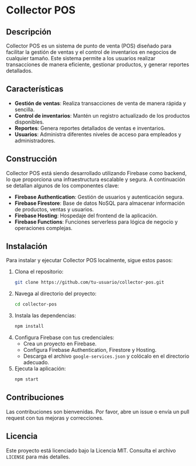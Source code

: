# Collector POS

## Descripción

Collector POS es un sistema de punto de venta (POS) diseñado para facilitar la gestión de ventas y el control de inventarios en negocios de cualquier tamaño. Este sistema permite a los usuarios realizar transacciones de manera eficiente, gestionar productos, y generar reportes detallados.

## Características

- **Gestión de ventas**: Realiza transacciones de venta de manera rápida y sencilla.
- **Control de inventarios**: Mantén un registro actualizado de los productos disponibles.
- **Reportes**: Genera reportes detallados de ventas e inventarios.
- **Usuarios**: Administra diferentes niveles de acceso para empleados y administradores.

## Construcción

Collector POS está siendo desarrollado utilizando Firebase como backend, lo que proporciona una infraestructura escalable y segura. A continuación se detallan algunos de los componentes clave:

- **Firebase Authentication**: Gestión de usuarios y autenticación segura.
- **Firebase Firestore**: Base de datos NoSQL para almacenar información de productos, ventas y usuarios.
- **Firebase Hosting**: Hospedaje del frontend de la aplicación.
- **Firebase Functions**: Funciones serverless para lógica de negocio y operaciones complejas.

## Instalación

Para instalar y ejecutar Collector POS localmente, sigue estos pasos:

1. Clona el repositorio:
    ```sh
    git clone https://github.com/tu-usuario/collector-pos.git
    ```
2. Navega al directorio del proyecto:
    ```sh
    cd collector-pos
    ```
3. Instala las dependencias:
    ```sh
    npm install
    ```
4. Configura Firebase con tus credenciales:
    - Crea un proyecto en Firebase.
    - Configura Firebase Authentication, Firestore y Hosting.
    - Descarga el archivo `google-services.json` y colócalo en el directorio adecuado.
5. Ejecuta la aplicación:
    ```sh
    npm start
    ```

## Contribuciones

Las contribuciones son bienvenidas. Por favor, abre un issue o envía un pull request con tus mejoras y correcciones.

## Licencia

Este proyecto está licenciado bajo la Licencia MIT. Consulta el archivo `LICENSE` para más detalles.
